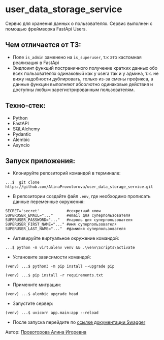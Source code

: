 # user_data_storage_service

Cервис для хранения данных о пользователях.
Сервис выполнен с помощью фреймворка FastApi Users.

## Чем отличается от ТЗ:

- Поле ```is_admin``` заменено на ```is_superuser```, т.к это кастомная реализация в FastApi
- Эндпоинт функций постраничного получение кратких данных обо всех пользователях одинаковый как у userа так и у админа,
  т.к. не вижу надобности дублировать, только из-за смены префикса, а данные функции выполняют абсолютно одинаковые
  действия и доступны любым зарегистрированным пользователям.

## Техно-стек:

- Python
- FastAPI
- SQLAlchemy
- Pydantic
- Alembic
- Asyncio

## Запуск приложения:

- Клонируйте репозиторий командой в терминале:

```commandline
...$  git clone https://github.com/AlinaProvotorova/user_data_storage_service.git
```

- В репозитории создайте файл ```.env```, где необходимо прописать данные переменные окружения:

```commandline
SECRET='secret'            #секретный ключ
SUPERUSER_EMAIL="..."      #email для суперпользователя
SUPERUSER_PASSWORD="..."   #пароль для суперпользователя
SUPERUSER_FIRST_NAME="..." #имя суперпользователя
SUPERUSER_LAST_NAME="..."  #фамилия суперпользователя
```

- Активируйте виртуальное окружение командой:

```commandline
...$ python -m virtualenv venv && .\venv\Scripts\activate
```

- Установите зависимости командой:

```
(venv) ...$ python3 -m pip install --upgrade pip
```

```
(venv) ...$ pip install -r requirements.txt
```

- Примените миграции:

```
(venv) ...$ alembic upgrade head
```

- Запустите сервер:

```
(venv) ...$ uvicorn app.main:app --reload
```

- После запуска перейдите по [ссылке документации Swagger](http://127.0.0.1:8000/docs)

Автор: [Провоторова Алина Игоревна](https://t.me/alinamalina998)
